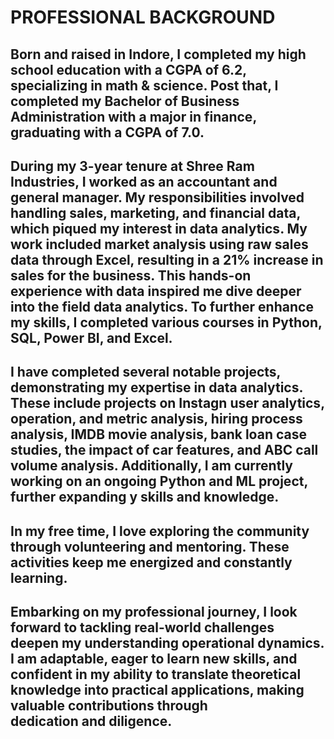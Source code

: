 # PROFESSIONAL BACKGROUND
## Born and raised in Indore, I completed my high school education with a CGPA of 6.2, specializing in math & science. Post that, I completed my Bachelor of Business Administration with a major in finance, graduating with a CGPA of 7.0. 
## During my 3-year tenure at Shree Ram Industries, I worked as an accountant and general manager. My responsibilities involved handling sales, marketing, and financial data, which piqued my interest in data analytics. My work included market analysis using raw sales data through Excel, resulting in a 21% increase in sales for the business. This hands-on experience with data inspired me dive deeper into the field data analytics. To further enhance my skills, I completed various courses in Python, SQL, Power BI, and Excel. 
## I have completed several notable projects, demonstrating my expertise in data analytics. These include projects on Instagn user analytics, operation, and metric analysis, hiring process analysis, IMDB movie analysis, bank loan case studies, the impact of car features, and ABC call volume analysis. Additionally, I am currently working on an ongoing Python and ML project, further expanding y skills and knowledge. 
## In my free time, I love exploring the community through volunteering and mentoring. These activities keep me energized and constantly learning. 
## Embarking on my professional journey, I look forward to tackling real-world challenges deepen my understanding operational dynamics. I am adaptable, eager to learn new skills, and confident in my ability to translate theoretical knowledge into practical applications, making valuable contributions through dedication and diligence.

